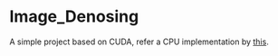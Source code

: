 # Image_Denosing
A simple project based on CUDA, refer a CPU implementation by [this](https://github.com/rcrandall/ChanVese).
